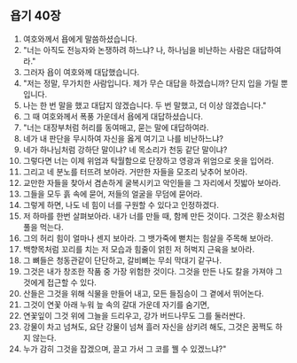 ## 욥기 40장

1. 여호와께서 욥에게 말씀하셨습니다.
2. "너는 아직도 전능자와 논쟁하려 하느냐? 나, 하나님을 비난하는 사람은 대답하여라."
3. 그러자 욥이 여호와께 대답했습니다.
4. "저는 정말, 무가치한 사람입니다. 제가 무슨 대답을 하겠습니까? 단지 입을 가릴 뿐입니다.
5. 나는 한 번 말을 했고 대답지 않겠습니다. 두 번 말했고, 더 이상 않겠습니다."
6. 그 때 여호와께서 폭풍 가운데서 욥에게 대답하셨습니다.
7. "너는 대장부처럼 허리를 동여매고, 묻는 말에 대답하여라.
8. 네가 내 판단을 무시하여 자신을 옳게 여기고 나를 비난하느냐?
9. 네가 하나님처럼 강하단 말이냐? 네 목소리가 천둥 같단 말이냐?
10. 그렇다면 너는 이제 위엄과 탁월함으로 단장하고 영광과 위엄으로 옷을 입어라.
11. 그리고 네 분노를 터뜨려 보아라. 거만한 자들을 모조리 낮추어 보아라.
12. 교만한 자들을 찾아서 겸손하게 굴복시키고 악인들을 그 자리에서 짓밟아 보아라.
13. 그들을 모두 흙 속에 묻어, 저들의 얼굴을 무덤에 묻어라.
14. 그렇게 하면, 나도 네 힘이 너를 구원할 수 있다고 인정하겠다.
15. 저 하마를 한번 살펴보아라. 내가 너를 만들 때, 함께 만든 것이다. 그것은 황소처럼 풀을 먹는다.
16. 그의 허리 힘이 얼마나 센지 보아라. 그 뱃가죽에 뻗치는 힘살을 주목해 보아라.
17. 백향목처럼 꼬리를 치는 저 모습과 힘줄이 얽힌 저 허벅지 근육을 보아라.
18. 그 뼈들은 청동관같이 단단하고, 갈비뼈는 무쇠 막대기 같구나.
19. 그것은 내가 창조한 작품 중 가장 위험한 것이다. 그것을 만든 나도 칼을 가져야 그것에게 접근할 수 있다.
20. 산들은 그것을 위해 식물을 만들어 내고, 모든 들짐승이 그 곁에서 뛰어논다.
21. 그것이 연꽃 아래 누워 늪 속의 갈대 가운데 자기를 숨기면,
22. 연꽃잎이 그것 위에 그늘을 드리우고, 강가 버드나무도 그를 둘러싼다.
23. 강물이 차고 넘쳐도, 요단 강물이 넘쳐 흘러 자신을 삼키려 해도, 그것은 꿈쩍도 하지 않는다.
24. 누가 감히 그것을 잡겠으며, 끌고 가서 그 코를 꿸 수 있겠느냐?"
